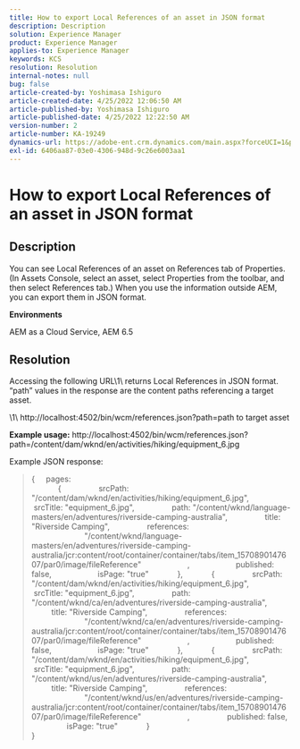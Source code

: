 ```yaml
---
title: How to export Local References of an asset in JSON format
description: Description
solution: Experience Manager
product: Experience Manager
applies-to: Experience Manager
keywords: KCS
resolution: Resolution
internal-notes: null
bug: false
article-created-by: Yoshimasa Ishiguro
article-created-date: 4/25/2022 12:06:50 AM
article-published-by: Yoshimasa Ishiguro
article-published-date: 4/25/2022 12:22:50 AM
version-number: 2
article-number: KA-19249
dynamics-url: https://adobe-ent.crm.dynamics.com/main.aspx?forceUCI=1&pagetype=entityrecord&etn=knowledgearticle&id=c806079a-2bc4-ec11-a7b6-0022480a1ec2
exl-id: 6406aa87-03e0-4306-948d-9c26e6003aa1
---
```

# How to export Local References of an asset in JSON format

## Description


You can see Local References of an asset on References tab of Properties. (In Assets Console, select an asset, select Properties from the toolbar, and then select References tab.) When you use the information outside AEM, you can export them in JSON format.

<b>Environments</b>

AEM as a Cloud Service, AEM 6.5


## Resolution


Accessing the following URL\1\ returns Local References in JSON format. “path” values in the response are the content paths referencing a target asset.

\1\ http://localhost:4502/bin/wcm/references.json?path=path to target asset

<b>Example usage:</b>
 http://localhost:4502/bin/wcm/references.json?path=/content/dam/wknd/en/activities/hiking/equipment_6.jpg

Example JSON response:


> {
>      pages: 
>          \
>              {
>                  srcPath: "/content/dam/wknd/en/activities/hiking/equipment_6.jpg",
>                  srcTitle: "equipment_6.jpg",
>                  path: "/content/wknd/language-masters/en/adventures/riverside-camping-australia",
>                  title: "Riverside Camping",
>                  references: 
>                      \
>                          "/content/wknd/language-masters/en/adventures/riverside-camping-australia/jcr:content/root/container/container/tabs/item_1570890147607/par0/image/fileReference"
>                      \,
>                      published: false,
>                      isPage: "true"
>              },
>              {
>                  srcPath: "/content/dam/wknd/en/activities/hiking/equipment_6.jpg",
>                  srcTitle: "equipment_6.jpg",
>                  path: "/content/wknd/ca/en/adventures/riverside-camping-australia",
>                  title: "Riverside Camping",
>                  references: 
>                      \
>                          "/content/wknd/ca/en/adventures/riverside-camping-australia/jcr:content/root/container/container/tabs/item_1570890147607/par0/image/fileReference"
>                      \,
>                      published: false,
>                      isPage: "true"
>              },
>              {
>                  srcPath: "/content/dam/wknd/en/activities/hiking/equipment_6.jpg",
>                  srcTitle: "equipment_6.jpg",
>                  path: "/content/wknd/us/en/adventures/riverside-camping-australia",
>                  title: "Riverside Camping",
>                  references: 
>                      \
>                          "/content/wknd/us/en/adventures/riverside-camping-australia/jcr:content/root/container/container/tabs/item_1570890147607/par0/image/fileReference"
>                      \,
>                  published: false,
>                  isPage: "true"
>              }
>          \
>  }
